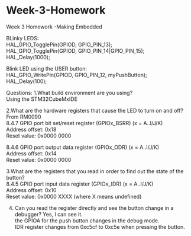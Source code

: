 # Week-3-Homework
Week 3 Homework -Making Embedded  

BLinky LEDS:  
HAL_GPIO_TogglePin(GPIOD, GPIO_PIN_13);  
HAL_GPIO_TogglePin(GPIOD, GPIO_PIN_14|GPIO_PIN_15);  
HAL_Delay(1000);  

Blink LED using the USER button:  
HAL_GPIO_WritePin(GPIOD, GPIO_PIN_12, myPushButton);  
HAL_Delay(100);  

Questions:
1.What build environment are you using?  
Using the STM32CubeMxIDE  

2.What are the hardware registers that cause the LED to turn on and off?  
From RM0090  
8.4.7 GPIO port bit set/reset register (GPIOx_BSRR) (x = A..I/J/K)  
Address offset: 0x18  
Reset value: 0x0000 0000  
  
8.4.6 GPIO port output data register (GPIOx_ODR) (x = A..I/J/K)  
Address offset: 0x14  
Reset value: 0x0000 0000  

3.What are the registers that you read in order to find out the state of the button?  
8.4.5 GPIO port input data register (GPIOx_IDR) (x = A..I/J/K)  
Address offset: 0x10  
Reset value: 0x0000 XXXX (where X means undefined)  

4. Can you read the register directly and see the button change in a debugger?
Yes, I can see it.  
the GPIOA for the push button changes in the debug mode.  
IDR register changes from  0xc5cf to 0xc5e when pressing the button.



